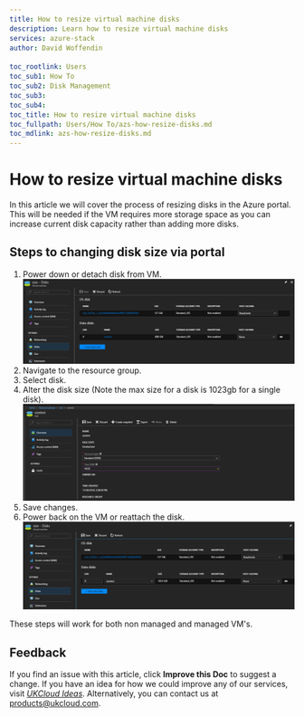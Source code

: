 ```yaml
---
title: How to resize virtual machine disks
description: Learn how to resize virtual machine disks
services: azure-stack
author: David Woffendin 

toc_rootlink: Users
toc_sub1: How To
toc_sub2: Disk Management
toc_sub3:
toc_sub4:
toc_title: How to resize virtual machine disks
toc_fullpath: Users/How To/azs-how-resize-disks.md
toc_mdlink: azs-how-resize-disks.md
---
```


# How to resize virtual machine disks

In this article we will cover the process of resizing disks in the Azure portal. This will be needed if the VM requires more storage space as you can increase current disk capacity rather than adding more disks.

## Steps to changing disk size via portal

1. Power down or detach disk from VM.
  ![Detach disks](images/azs-browser-detach-disk.png)
2. Navigate to the resource group.
3. Select disk.
4. Alter the disk size (Note the max size for a disk is 1023gb for a single disk).
  ![Detach disks](images/azs-browser-change-disk.png)
5. Save changes.
6. Power back on the VM or reattach the disk.
  ![Detach disks](images/azs-browser-attach-disk.png)

These steps will work for both non managed and managed VM's.

## Feedback

  If you find an issue with this article, click **Improve this Doc** to suggest a change. If you have an idea for how we could improve any of our services, visit [*UKCloud Ideas*](https://ideas.ukcloud.com). Alternatively, you can contact us at <products@ukcloud.com>.
